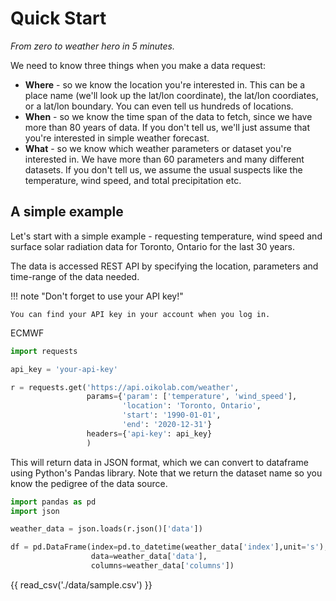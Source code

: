 # Quick Start

*From zero to weather hero in 5 minutes.*

We need to know three things when you make a data request:

* **Where** - so we know the location you're interested in. This can be a place name (we'll look up the lat/lon coordinate), the lat/lon coordiates, or a lat/lon boundary. You can even tell us hundreds of locations. 
* **When** - so we know the time span of the data to fetch, since we have more than 80 years of data. If you don't tell us, we'll just assume that you're interested in simple weather forecast.
* **What** - so we know which weather parameters or dataset you're interested in. We have more than 60 parameters and many different datasets. If you don't tell us, we assume the usual suspects like the temperature, wind speed, and total precipitation etc.

## A simple example 
Let's start with a simple example - requesting temperature, wind speed and surface solar radiation data for Toronto, Ontario for the last 30 years. 

The data is accessed REST API by specifying the location, parameters and time-range of the data needed.  


!!! note "Don't forget to use your API key!"

    You can find your API key in your account when you log in.

ECMWF

```py linenums="1"
import requests

api_key = 'your-api-key'

r = requests.get('https://api.oikolab.com/weather',
                 params={'param': ['temperature', 'wind_speed'],
                         'location': 'Toronto, Ontario',
                         'start': '1990-01-01',
                         'end': '2020-12-31'}
                 headers={'api-key': api_key}
                 )
```
This will return data in JSON format, which we can convert to dataframe using Python's Pandas library. Note that we return the dataset name so you know the pedigree of the data source.

```py linenums="1"
import pandas as pd
import json

weather_data = json.loads(r.json()['data'])

df = pd.DataFrame(index=pd.to_datetime(weather_data['index'],unit='s'),
                  data=weather_data['data'],
                  columns=weather_data['columns'])
```

{{ read_csv('./data/sample.csv') }}

